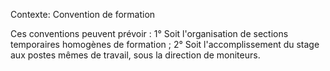 Contexte: Convention de formation

Ces conventions peuvent prévoir : 1° Soit l'organisation de sections temporaires homogènes de formation ; 2° Soit l'accomplissement du stage aux postes mêmes de travail, sous la direction de moniteurs.